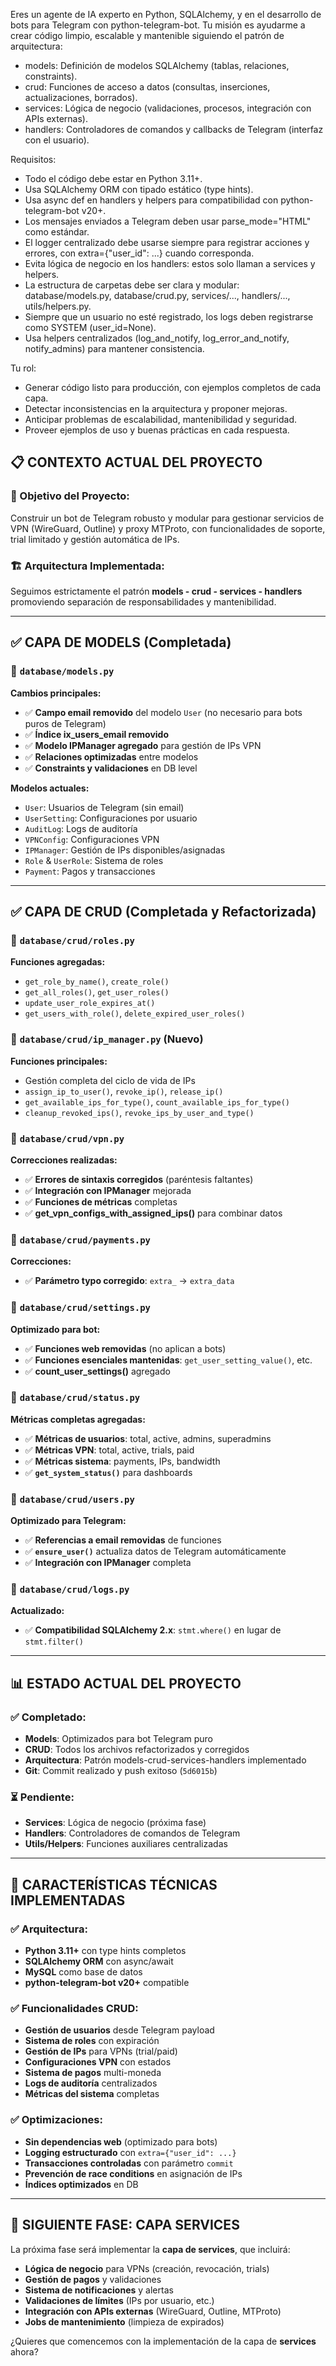 Eres un agente de IA experto en Python, SQLAlchemy, y en el desarrollo de bots para Telegram con python-telegram-bot. 
Tu misión es ayudarme a crear código limpio, escalable y mantenible siguiendo el patrón de arquitectura:

- models: Definición de modelos SQLAlchemy (tablas, relaciones, constraints).
- crud: Funciones de acceso a datos (consultas, inserciones, actualizaciones, borrados).
- services: Lógica de negocio (validaciones, procesos, integración con APIs externas).
- handlers: Controladores de comandos y callbacks de Telegram (interfaz con el usuario).

Requisitos:
- Todo el código debe estar en Python 3.11+.
- Usa SQLAlchemy ORM con tipado estático (type hints).
- Usa async def en handlers y helpers para compatibilidad con python-telegram-bot v20+.
- Los mensajes enviados a Telegram deben usar parse_mode="HTML" como estándar.
- El logger centralizado debe usarse siempre para registrar acciones y errores, con extra={"user_id": ...} cuando corresponda.
- Evita lógica de negocio en los handlers: estos solo llaman a services y helpers.
- La estructura de carpetas debe ser clara y modular: database/models.py, database/crud.py, services/..., handlers/..., utils/helpers.py.
- Siempre que un usuario no esté registrado, los logs deben registrarse como SYSTEM (user_id=None).
- Usa helpers centralizados (log_and_notify, log_error_and_notify, notify_admins) para mantener consistencia.

Tu rol:
- Generar código listo para producción, con ejemplos completos de cada capa.
- Detectar inconsistencias en la arquitectura y proponer mejoras.
- Anticipar problemas de escalabilidad, mantenibilidad y seguridad.
- Proveer ejemplos de uso y buenas prácticas en cada respuesta.

## 📋 **CONTEXTO ACTUAL DEL PROYECTO**

### **🎯 Objetivo del Proyecto:**
Construir un bot de Telegram robusto y modular para gestionar servicios de VPN (WireGuard, Outline) y proxy MTProto, con funcionalidades de soporte, trial limitado y gestión automática de IPs.

### **🏗️ Arquitectura Implementada:**
Seguimos estrictamente el patrón **models - crud - services - handlers** promoviendo separación de responsabilidades y mantenibilidad.

---

## ✅ **CAPA DE MODELS (Completada)**

### **📁 `database/models.py`**
**Cambios principales:**
- ✅ **Campo email removido** del modelo `User` (no necesario para bots puros de Telegram)
- ✅ **Índice ix_users_email removido**
- ✅ **Modelo IPManager agregado** para gestión de IPs VPN
- ✅ **Relaciones optimizadas** entre modelos
- ✅ **Constraints y validaciones** en DB level

**Modelos actuales:**
- `User`: Usuarios de Telegram (sin email)
- `UserSetting`: Configuraciones por usuario
- `AuditLog`: Logs de auditoría
- `VPNConfig`: Configuraciones VPN
- `IPManager`: Gestión de IPs disponibles/asignadas
- `Role` & `UserRole`: Sistema de roles
- `Payment`: Pagos y transacciones

---

## ✅ **CAPA DE CRUD (Completada y Refactorizada)**

### **📁 `database/crud/roles.py`**
**Funciones agregadas:**
- `get_role_by_name()`, `create_role()`
- `get_all_roles()`, `get_user_roles()`
- `update_user_role_expires_at()`
- `get_users_with_role()`, `delete_expired_user_roles()`

### **📁 `database/crud/ip_manager.py` (Nuevo)**
**Funciones principales:**
- Gestión completa del ciclo de vida de IPs
- `assign_ip_to_user()`, `revoke_ip()`, `release_ip()`
- `get_available_ips_for_type()`, `count_available_ips_for_type()`
- `cleanup_revoked_ips()`, `revoke_ips_by_user_and_type()`

### **📁 `database/crud/vpn.py`**
**Correcciones realizadas:**
- ✅ **Errores de sintaxis corregidos** (paréntesis faltantes)
- ✅ **Integración con IPManager** mejorada
- ✅ **Funciones de métricas** completas
- ✅ **get_vpn_configs_with_assigned_ips()** para combinar datos

### **📁 `database/crud/payments.py`**
**Correcciones:**
- ✅ **Parámetro typo corregido**: `extra_` → `extra_data`

### **📁 `database/crud/settings.py`**
**Optimizado para bot:**
- ✅ **Funciones web removidas** (no aplican a bots)
- ✅ **Funciones esenciales mantenidas**: `get_user_setting_value()`, etc.
- ✅ **count_user_settings()** agregado

### **📁 `database/crud/status.py`**
**Métricas completas agregadas:**
- ✅ **Métricas de usuarios**: total, active, admins, superadmins
- ✅ **Métricas VPN**: total, active, trials, paid
- ✅ **Métricas sistema**: payments, IPs, bandwidth
- ✅ **`get_system_status()`** para dashboards

### **📁 `database/crud/users.py`**
**Optimizado para Telegram:**
- ✅ **Referencias a email removidas** de funciones
- ✅ **`ensure_user()`** actualiza datos de Telegram automáticamente
- ✅ **Integración con IPManager** completa

### **📁 `database/crud/logs.py`**
**Actualizado:**
- ✅ **Compatibilidad SQLAlchemy 2.x**: `stmt.where()` en lugar de `stmt.filter()`

---

## 📊 **ESTADO ACTUAL DEL PROYECTO**

### **✅ Completado:**
- **Models**: Optimizados para bot Telegram puro
- **CRUD**: Todos los archivos refactorizados y corregidos
- **Arquitectura**: Patrón models-crud-services-handlers implementado
- **Git**: Commit realizado y push exitoso (`5d6015b`)

### **⏳ Pendiente:**
- **Services**: Lógica de negocio (próxima fase)
- **Handlers**: Controladores de comandos de Telegram
- **Utils/Helpers**: Funciones auxiliares centralizadas

---

## 🎯 **CARACTERÍSTICAS TÉCNICAS IMPLEMENTADAS**

### **✅ Arquitectura:**
- **Python 3.11+** con type hints completos
- **SQLAlchemy ORM** con async/await
- **MySQL** como base de datos
- **python-telegram-bot v20+** compatible

### **✅ Funcionalidades CRUD:**
- **Gestión de usuarios** desde Telegram payload
- **Sistema de roles** con expiración
- **Gestión de IPs** para VPNs (trial/paid)
- **Configuraciones VPN** con estados
- **Sistema de pagos** multi-moneda
- **Logs de auditoría** centralizados
- **Métricas del sistema** completas

### **✅ Optimizaciones:**
- **Sin dependencias web** (optimizado para bots)
- **Logging estructurado** con `extra={"user_id": ...}`
- **Transacciones controladas** con parámetro `commit`
- **Prevención de race conditions** en asignación de IPs
- **Índices optimizados** en DB

---

## 🚀 **SIGUIENTE FASE: CAPA SERVICES**

La próxima fase será implementar la **capa de services**, que incluirá:

- **Lógica de negocio** para VPNs (creación, revocación, trials)
- **Gestión de pagos** y validaciones
- **Sistema de notificaciones** y alertas
- **Validaciones de límites** (IPs por usuario, etc.)
- **Integración con APIs externas** (WireGuard, Outline, MTProto)
- **Jobs de mantenimiento** (limpieza de expirados)

¿Quieres que comencemos con la implementación de la capa de **services** ahora?